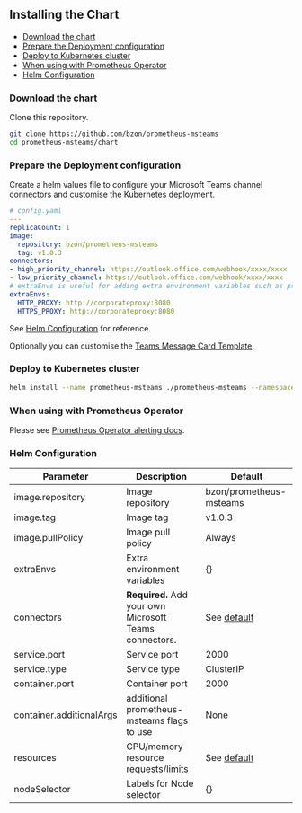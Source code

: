 ## Installing the Chart

<!-- vim-markdown-toc GFM -->

* [Download the chart](#download-the-chart)
* [Prepare the Deployment configuration](#prepare-the-deployment-configuration)
* [Deploy to Kubernetes cluster](#deploy-to-kubernetes-cluster)
* [When using with Prometheus Operator](#when-using-with-prometheus-operator)
* [Helm Configuration](#helm-configuration)

<!-- vim-markdown-toc -->


### Download the chart

Clone this repository.

```bash
git clone https://github.com/bzon/prometheus-msteams
cd prometheus-msteams/chart
```

### Prepare the Deployment configuration

Create a helm values file to configure your Microsoft Teams channel connectors and customise the Kubernetes deployment.

```yaml
# config.yaml
---
replicaCount: 1
image:
  repository: bzon/prometheus-msteams 
  tag: v1.0.3
connectors:
- high_priority_channel: https://outlook.office.com/webhook/xxxx/xxxx 
- low_priority_channel: https://outlook.office.com/webhook/xxxx/xxxx
# extraEnvs is useful for adding extra environment variables such as proxy settings
extraEnvs:
  HTTP_PROXY: http://corporateproxy:8080
  HTTPS_PROXY: http://corporateproxy:8080
```

See [Helm Configuration](#helm-configuration) for reference.

Optionally you can customise the [Teams Message Card Template](https://github.com/bzon/prometheus-msteams/tree/master/chart/prometheus-msteams/card.tmpl).

### Deploy to Kubernetes cluster

```bash
helm install --name prometheus-msteams ./prometheus-msteams --namespace monitoring -f config.yaml
```

### When using with Prometheus Operator

Please see [Prometheus Operator alerting docs](https://github.com/coreos/prometheus-operator/blob/master/Documentation/user-guides/alerting.md).

### Helm Configuration

| Parameter                | Description                                            | Default                                         |
| ---                      | ---                                                    | ---                                             |
| image.repository         | Image repository                                       | bzon/prometheus-msteams                         |
| image.tag                | Image tag                                              | v1.0.3                                          |
| image.pullPolicy         | Image pull policy                                      | Always                                          |
| extraEnvs                | Extra environment variables                            | {}                                              |
| connectors               | **Required.** Add your own Microsoft Teams connectors. | See [default](./prometheus-msteams/values.yaml) |
| service.port             | Service port                                           | 2000                                            |
| service.type             | Service type                                           | ClusterIP                                       |
| container.port           | Container port                                         | 2000                                            |
| container.additionalArgs | additional prometheus-msteams flags to use             | None                                            |
| resources                | CPU/memory resource requests/limits                    | See [default](./prometheus-msteams/values.yaml) |
| nodeSelector             | Labels for Node selector                               | {}                                              |
